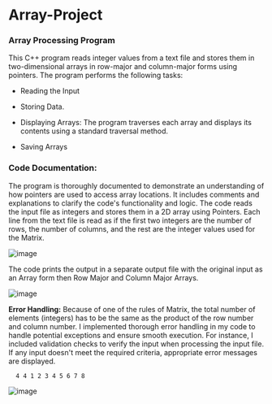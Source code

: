 # Array-Project

### Array Processing Program
This C++ program reads integer values from a text file and stores them in two-dimensional arrays in row-major and column-major forms using pointers. The program performs the following tasks:

- Reading the Input

- Storing Data.

- Displaying Arrays: The program traverses each array and displays its contents using a standard traversal method.

- Saving Arrays

### Code Documentation:
The program is thoroughly documented to demonstrate an understanding of how pointers are used to access array locations. It includes comments and explanations to clarify the code's functionality and logic. The code reads the input file as integers and stores them in a 2D array using Pointers. Each line from the text file is read as if the first two integers are the number of rows, the number of columns, and the rest are the integer values used for the Matrix.

![image](https://github.com/farihaakhan/Array-Project/assets/30266846/83d9e614-2c90-4b08-804d-fc1ff4f5726c)

The code prints the output in a separate output file with the original input as an Array form then Row Major and Column Major Arrays. 

![image](https://github.com/farihaakhan/Array-Project/assets/30266846/20144190-50eb-4040-9ce5-8738b2a04a34)


**Error Handling:** Because of one of the rules of Matrix, the total number of elements (integers) has to be the same as the product of the row number and column number. I implemented thorough error handling in my code to handle potential exceptions and ensure smooth execution. For instance, I included validation checks to verify the input when processing the input file. If any input doesn't meet the required criteria, appropriate error messages are displayed.

      4 4 1 2 3 4 5 6 7 8
  
![image](https://github.com/farihaakhan/Array-Project/assets/30266846/b4746a5c-8de9-43ff-bec2-87ce43c5c550)

